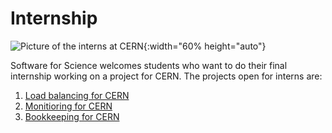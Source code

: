 # Internship


![Picture of the interns at CERN]({{site.baseurl}}/images/interns.jpeg){:width="60% height="auto"}

Software for Science welcomes students who want to do their final internship working on a project for CERN. The projects open for interns are:


1. [Load balancing for CERN](/projects/LoadbalancingCern) 
2. [Monitioring for CERN](/projects/MonitoringCern)
3. [Bookkeeping for CERN](/projects/BookkeepingCern)
